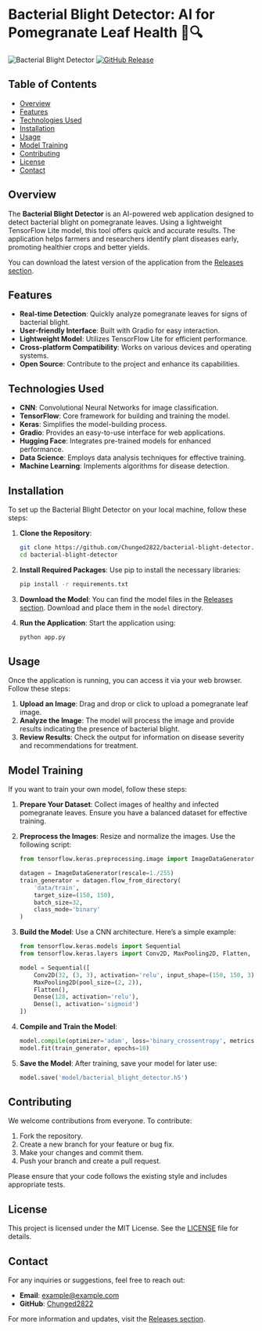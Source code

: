 # Bacterial Blight Detector: AI for Pomegranate Leaf Health 🌱🔍

![Bacterial Blight Detector](https://img.shields.io/badge/Download%20Now-Release-brightgreen) [![GitHub Release](https://img.shields.io/github/release/Chunged2822/bacterial-blight-detector.svg)](https://github.com/Chunged2822/bacterial-blight-detector/releases)

## Table of Contents
- [Overview](#overview)
- [Features](#features)
- [Technologies Used](#technologies-used)
- [Installation](#installation)
- [Usage](#usage)
- [Model Training](#model-training)
- [Contributing](#contributing)
- [License](#license)
- [Contact](#contact)

## Overview
The **Bacterial Blight Detector** is an AI-powered web application designed to detect bacterial blight on pomegranate leaves. Using a lightweight TensorFlow Lite model, this tool offers quick and accurate results. The application helps farmers and researchers identify plant diseases early, promoting healthier crops and better yields.

You can download the latest version of the application from the [Releases section](https://github.com/Chunged2822/bacterial-blight-detector/releases). 

## Features
- **Real-time Detection**: Quickly analyze pomegranate leaves for signs of bacterial blight.
- **User-friendly Interface**: Built with Gradio for easy interaction.
- **Lightweight Model**: Utilizes TensorFlow Lite for efficient performance.
- **Cross-platform Compatibility**: Works on various devices and operating systems.
- **Open Source**: Contribute to the project and enhance its capabilities.

## Technologies Used
- **CNN**: Convolutional Neural Networks for image classification.
- **TensorFlow**: Core framework for building and training the model.
- **Keras**: Simplifies the model-building process.
- **Gradio**: Provides an easy-to-use interface for web applications.
- **Hugging Face**: Integrates pre-trained models for enhanced performance.
- **Data Science**: Employs data analysis techniques for effective training.
- **Machine Learning**: Implements algorithms for disease detection.

## Installation
To set up the Bacterial Blight Detector on your local machine, follow these steps:

1. **Clone the Repository**:
   ```bash
   git clone https://github.com/Chunged2822/bacterial-blight-detector.git
   cd bacterial-blight-detector
   ```

2. **Install Required Packages**:
   Use pip to install the necessary libraries:
   ```bash
   pip install -r requirements.txt
   ```

3. **Download the Model**:
   You can find the model files in the [Releases section](https://github.com/Chunged2822/bacterial-blight-detector/releases). Download and place them in the `model` directory.

4. **Run the Application**:
   Start the application using:
   ```bash
   python app.py
   ```

## Usage
Once the application is running, you can access it via your web browser. Follow these steps:

1. **Upload an Image**: Drag and drop or click to upload a pomegranate leaf image.
2. **Analyze the Image**: The model will process the image and provide results indicating the presence of bacterial blight.
3. **Review Results**: Check the output for information on disease severity and recommendations for treatment.

## Model Training
If you want to train your own model, follow these steps:

1. **Prepare Your Dataset**: Collect images of healthy and infected pomegranate leaves. Ensure you have a balanced dataset for effective training.
2. **Preprocess the Images**: Resize and normalize the images. Use the following script:
   ```python
   from tensorflow.keras.preprocessing.image import ImageDataGenerator

   datagen = ImageDataGenerator(rescale=1./255)
   train_generator = datagen.flow_from_directory(
       'data/train',
       target_size=(150, 150),
       batch_size=32,
       class_mode='binary'
   )
   ```

3. **Build the Model**: Use a CNN architecture. Here’s a simple example:
   ```python
   from tensorflow.keras.models import Sequential
   from tensorflow.keras.layers import Conv2D, MaxPooling2D, Flatten, Dense

   model = Sequential([
       Conv2D(32, (3, 3), activation='relu', input_shape=(150, 150, 3)),
       MaxPooling2D(pool_size=(2, 2)),
       Flatten(),
       Dense(128, activation='relu'),
       Dense(1, activation='sigmoid')
   ])
   ```

4. **Compile and Train the Model**:
   ```python
   model.compile(optimizer='adam', loss='binary_crossentropy', metrics=['accuracy'])
   model.fit(train_generator, epochs=10)
   ```

5. **Save the Model**:
   After training, save your model for later use:
   ```python
   model.save('model/bacterial_blight_detector.h5')
   ```

## Contributing
We welcome contributions from everyone. To contribute:

1. Fork the repository.
2. Create a new branch for your feature or bug fix.
3. Make your changes and commit them.
4. Push your branch and create a pull request.

Please ensure that your code follows the existing style and includes appropriate tests.

## License
This project is licensed under the MIT License. See the [LICENSE](LICENSE) file for details.

## Contact
For any inquiries or suggestions, feel free to reach out:

- **Email**: example@example.com
- **GitHub**: [Chunged2822](https://github.com/Chunged2822)

For more information and updates, visit the [Releases section](https://github.com/Chunged2822/bacterial-blight-detector/releases).